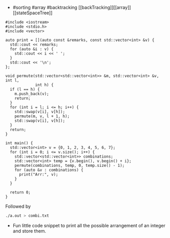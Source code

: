 - #sorting #array #backtracking [[backTracking]][[array]][[stateSpaceTree]]
```cpp#include <algorithm>
#include <iostream>
#include <stdio.h>
#include <vector>

auto print = [](auto const &remarks, const std::vector<int> &v) {
  std::cout << remarks;
  for (auto &i : v) {
    std::cout << i << ' ';
  }
  std::cout << '\n';
};

void permute(std::vector<std::vector<int>> &m, std::vector<int> &v, int l,
             int h) {
  if (l == h) {
    m.push_back(v);
    return;
  }
  for (int i = l; i <= h; i++) {
    std::swap(v[i], v[h]);
    permute(m, v, l + 1, h);
    std::swap(v[i], v[h]);
  }
  return;
}

int main() {
  std::vector<int> v = {0, 1, 2, 3, 4, 5, 6, 7};
  for (int i = 0; i <= v.size(); i++) {
    std::vector<std::vector<int>> combinations;
    std::vector<int> temp = {v.begin(), v.begin() + i};
    permute(combinations, temp, 0, temp.size() - 1);
    for (auto &v : combinations) {
      print("Arr:", v);
    }
  }

  return 0;
}
```
Followed by
```bash
./a.out > combi.txt
```
- Fun little code snippet to print all the possible arrangement of an integer and store them.
